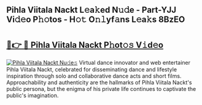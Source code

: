 ## Pihla Viitala Nackt L𝚎a𝚔ed N𝚞𝚍e - Part-YJJ Vi𝚍𝚎o P𝚑𝚘tos - H𝚘𝚝 O𝚗𝚕yf𝚊ns L𝚎a𝚔s 8BzEO

# <h2><a href="http://kf0nrb7.oniu.top/?m=Pihla+Viitala+Nackt">🔗👉 🔴 Pihla Viitala Nackt P𝚑ot𝚘𝚜 V𝚒d𝚎o</a></h2>

[![Pihla Viitala Nackt Nu𝚍e𝚜](https://i.imgur.com/0qMVB7G.gif)](http://kf0nrb7.oniu.top/?m=Pihla+Viitala+Nackt)
Virtual dance innovator and web entertainer Pihla Viitala Nackt, celebrated for disseminating dance and lifestyle inspiration through solo and collaborative dance acts and short films. Approachability and authenticity are the hallmarks of Pihla Viitala Nackt's public persona, but the enigma of his private life continues to captivate the public's imagination.  
